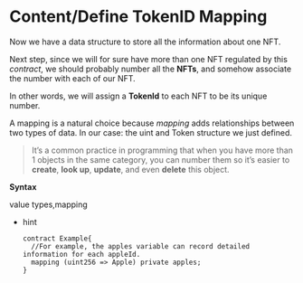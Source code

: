 # Content/Define TokenID Mapping

Now we have a data structure to store all the information about one NFT.

Next step, since we will for sure have more than one NFT regulated by this *contract*, we should probably number all the **NFTs**, and somehow associate the number with each of our NFT. 

In other words, we will assign a **TokenId** to each NFT to be its unique number. 

A mapping is a natural choice because *mapping* adds relationships between two types of data. In our case: the uint and Token structure we just defined. 

> It’s a common practice in programming that when you have more than 1 objects in the same category, you can number them so it’s easier to **create**, **look up**, **update**, and even **delete** this object.
> 

**Syntax**

value types,mapping

- hint
    
    ```solidity
    contract Example{
      //For example, the apples variable can record detailed information for each appleId.
      mapping (uint256 => Apple) private apples;
    }
    ```